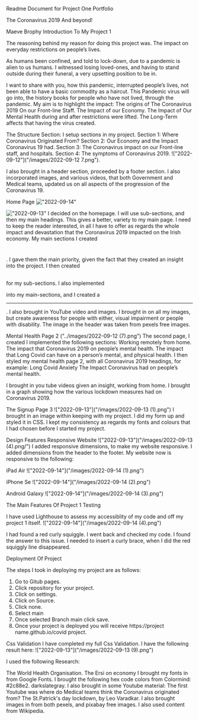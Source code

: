 Readme Document for Project One Portfolio

The Coronavirus 2019 And beyond!

Maeve Brophy
Introduction To My Project 1

The reasoning behind my reason for doing this project was. The impact on everyday restrictions on people’s lives. 

As humans been confined, and told to lock-down, due to a pandemic is alien to us humans. I witnessed losing loved-ones, and having to stand outside during their funeral, a very upsetting position to be in. 

I want to share with you, how this pandemic, interrupted people’s lives, not been able to have a basic commodity as a haircut. 
This Pandemic virus will go into, the history books for people who have not lived, through the pandemic. My aim is to highlight the impact:
The origins of The Coronavirus 2019
On our Front-line Staff.
The Impact of our Economy. 
The Impact of Our Mental Health during and after restrictions were lifted. 
The Long-Term affects that having the virus created. 

The Structure Section:
I setup sections in my project.
Section 1:	Where Coronavirus Originated From?
Section 2:	Our Economy and the Impact Coronavirus 19 had.
Section 3:	The Coronavirus impact on our Front-line staff, and hospitals.
Section 4:	The symptoms of Coronavirus 2019.
!["2022-09-12"]("/images/2022-09-12 7.png").

I also brought in a header section, proceeded by a footer section. I also incorporated images, and various videos, that both Government and Medical teams, updated us on all aspects of the progression of the Coronavirus 19. 

Home Page
!["2022-09-14"]("/images/2022-09-14.png")

!["2022-09-13"]("/images/"2022-09-13-001.jpg")
I decided on the homepage. I will use sub-sections, and then my main headings. This gives a better, variety to my main page. I need to keep the reader interested, in all I have to offer as regards the whole impact and devastation that the Coronavirus 2019 impacted on the Irish economy. 
My main sections I created <h1></h1>. I gave them the main priority, given the fact that they created an insight into the project. 
I then created <h2></h2> for my sub-sections. 
I also implemented <p></p> into my main-sections, and I created a <hr>. I also brought in YouTube video and images. I brought in <alt> on all my images, but create awareness for people with either, visual impairment or people with disability. The image in the header was taken from pexels free images. 


Mental Health Page 2
("../images/2022-09-12 (7).png")
The second page, I created I implemented the following sections:
Working remotely from home. 
The impact that Coronavirus 2019 on people’s mental health.
The impact that Long Covid can have on a person’s mental, and physical health. I then styled my mental health page 2, with all Coronavirus 2019 headings, for example:
Long Covid
Anxiety
The Impact Coronavirus had on people’s mental health. 

I brought in you tube videos given an insight, working from home. I brought in a graph showing how the various lockdown measures had on Coronavirus 2019.

The Signup Page 3
!["2022-09-13"]("/images/2022-09-13 (1).png")
I brought in an image within keeping with my project. I did my form up and styled it in CSS. I kept my consistency as regards my fonts and colours that I had chosen before I started my project. 

Design Features
Responsive Website
!["2022-09-13"]("/images/2022-09-13 (4).png/")
I added responsive dimensions, to make my website responsive. I added dimensions from the header to the footer. My website now is responsive to the following:

iPad Air !["2022-09-14"]("/images/2022-09-14 (1).png")

iPhone Se !["2022-09-14"]("/images/2022-09-14 (2).png")


Android Galaxy !["2022-09-14"]("/images/2022-09-14 (3).png")


The Main Features Of Project 1
Testing

I have used Lighthouse to assess my accessiblity of my code and off my project 1 itself. 
!["2022-09-14"]("/images/2022-09-14 (4).png")


I had found a red curly squiggle. I went back and checked my code. I found the answer to this issue. I needed to insert a curly brace, when I did the 
red squiggly line disappeared. 

Deployment Of Project

The steps I took in deploying my project are as follows:
1. Go to Gitub pages.
2. Click repository for your project.
3. Click on settings.
4. Click on Source.
5. Click none.
6. Select main
7. Once selected Branch main click save.
8. Once your project is deployed you will receive https://project name.github.io/covid project.


Css Validation
I have completed my full Css Validation. I have the following result here:
!["2022-09-13"]("/images/2022-09-13 (9).png")


I used the following Research:

The World Health Organisation.
The Ersi on economy
I brought my fonts in from Google Fonts.
I brought the following hex code colors from Colormind:
#2c88e2.
darkslategray.
I also brought in some Youtube material:
The first Youtube was where do Medical teams think the Coronavirus originated from?
The St.Patrick's day lockdown, by Leo Varadkar. 
I also brought images in from both pexels, and pixabay free images. 
I also used content from Wikipedia. 






